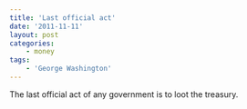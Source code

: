 ```yaml
---
title: 'Last official act'
date: '2011-11-11'
layout: post
categories:
    - money
tags:
    - 'George Washington'
---
```


The last official act of any government is to loot the treasury.